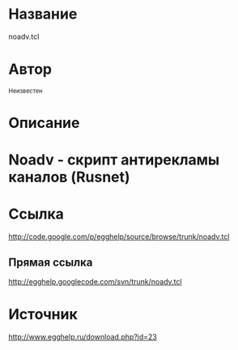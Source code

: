 # Название #
noadv.tcl


# Автор #
<sup>Неизвестен</sup>


# Описание #
# Noadv - скрипт антирекламы каналов (Rusnet)


# Ссылка #
http://code.google.com/p/egghelp/source/browse/trunk/noadv.tcl

## Прямая ссылка ##
http://egghelp.googlecode.com/svn/trunk/noadv.tcl


# Источник #
http://www.egghelp.ru/download.php?id=23
